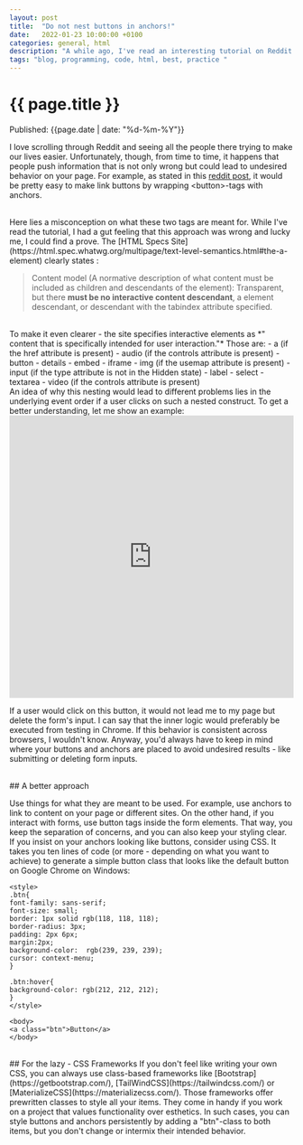 ```yaml
---
layout: post
title:  "Do not nest buttons in anchors!"
date:   2022-01-23 10:00:00 +0100
categories: general, html
description: "A while ago, I've read an interesting tutorial on Reddit. Creating quick icons by wrapping buttons in anchors. That sounded a bit weird."
tags: "blog, programming, code, html, best, practice "
---
```


# {{ page.title }}
Published: {{page.date | date: "%d-%m-%Y"}}


I love scrolling through Reddit and seeing all the people there trying to make our lives easier. Unfortunately, though, from time to time, it happens that people push information that is not only wrong but could lead to undesired behavior on your page. For example, as stated in this [reddit post](https://www.reddit.com/r/learnprogramming/comments/rmtysh/programming_trick_1_how_to_make_html_buttons_links/?utm_medium=android_app&utm_source=share), it would be pretty easy to make link buttons by wrapping \<button\>-tags with anchors.

<br>
Here lies a misconception on what these two tags are meant for. While I've read the tutorial, I had a gut feeling that this approach was wrong and lucky me, I could find a prove. The [HTML Specs Site](https://html.spec.whatwg.org/multipage/text-level-semantics.html#the-a-element) clearly states :

>Content model (A normative description of what content must be included as children and descendants of the element):
Transparent, but there **must be no interactive content descendant**, a element descendant, or descendant with the tabindex attribute specified.

<br>
To make it even clearer -  the site specifies interactive elements as *" content that is specifically intended for user interaction."* Those are: 
- a (if the href attribute is present)
- audio (if the controls attribute is present)
- button
- details
- embed
- iframe
- img (if the usemap attribute is present)
- input (if the type attribute is not in the Hidden state)
- label
- select
- textarea
- video (if the controls attribute is present)

<br>
An idea of why this nesting would lead to different problems lies in the underlying event order if a user clicks on such a nested construct. To get a better understanding, let me show an example: 

<iframe frameborder="0" width="100%" height="500px" src="https://replit.com/@rischuhm/Button-Anchor-Test"></iframe>


If a user would click on this button, it would not lead me to my page but delete the form's input. I can say that the inner logic would preferably be executed from testing in Chrome. If this behavior is consistent across browsers, I wouldn't know. Anyway, you'd always have to keep in mind where your buttons and anchors are placed to avoid undesired results - like submitting or deleting form inputs. 

<br>
## A better approach

Use things for what they are meant to be used. For example, use anchors to link to content on your page or different sites. On the other hand, if you interact with forms, use button tags inside the form elements. That way, you keep the separation of concerns, and you can also keep your styling clear. If you insist on your anchors looking like buttons, consider using CSS. It takes you ten lines of code (or more - depending on what you want to achieve) to generate a simple button class that looks like the default button on Google Chrome on Windows:

```
<style>
.btn{
font-family: sans-serif;
font-size: small;
border: 1px solid rgb(118, 118, 118);
border-radius: 3px;
padding: 2px 6px;
margin:2px;
background-color:  rgb(239, 239, 239);
cursor: context-menu;
}

.btn:hover{
background-color: rgb(212, 212, 212);
}
</style>

<body>
<a class="btn">Button</a>
</body>
```

<br>
## For the lazy - CSS Frameworks
If you don't feel like writing your own CSS, you can always use class-based frameworks like [Bootstrap](https://getbootstrap.com/), [TailWindCSS](https://tailwindcss.com/) or [MaterializeCSS](https://materializecss.com/). Those frameworks offer prewritten classes to style all your items. They come in handy if you work on a project that values functionality over esthetics. In such cases, you can style buttons and anchors persistently by adding a "btn"-class to both items, but you don't change or intermix their intended behavior. 